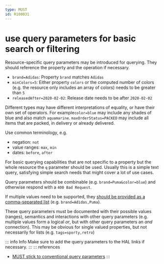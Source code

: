 ```yaml
---
type: MUST
id: R100031
---
```


# use query parameters for basic search or filtering

Resource-specific query parameters may be introduced for querying.
They should reference the property and the operation if necessary.

- `brand=Adidas`: Property `brand` matches `Adidas`
- `minColors=5`: Either property `colors` or the computed number of colors (e.g. the resource only includes an array of colors) needs to be greater than `5`
- `releasedAfter=2020-02-02`: Release date needs to be after `2020-02-02`

Different types may have different interpretations of equality, or have their own set of operators.
For example`color=blue` may include any shades of blue and also match `aquamarine`. `maxOrderStatus=PACKED` may include all items that are packed, in delivery or already delivered.

Use common terminology, e.g.

- negation: `not`
- value ranges: `max`, `min`
- dates: `before`, `after`

For basic querying capabilities that are not specific to a property but the whole resource the `q` parameter should be used.
Usually this is a simple text query, satisfying simple search needs that might cover a lot of use cases.

Query parameters should be combinable (e.g. `brand=Puma&color=blue`) and otherwise respond with a `400 Bad Request`.

If multiple values need to be supported, they [should be provided as a comma-separated list](@guidelines/R000062) (e.g. `brand=Adidas,Puma`).

These query parameters must be documented with their possible values (ranges), semantics and interactions with other query parameters (e.g. multiple values form a logical _or_, but with other query parameters an _and_ connection).
This may be obvious for single valued properties, but not necessarily for lists (e.g. `tags=sporty,retro`)

::: info Info
Make sure to add the query parameters to the HAL links if necessary.
:::
::: references

- [MUST stick to conventional query parameters](@guidelines/R000049)
  :::

